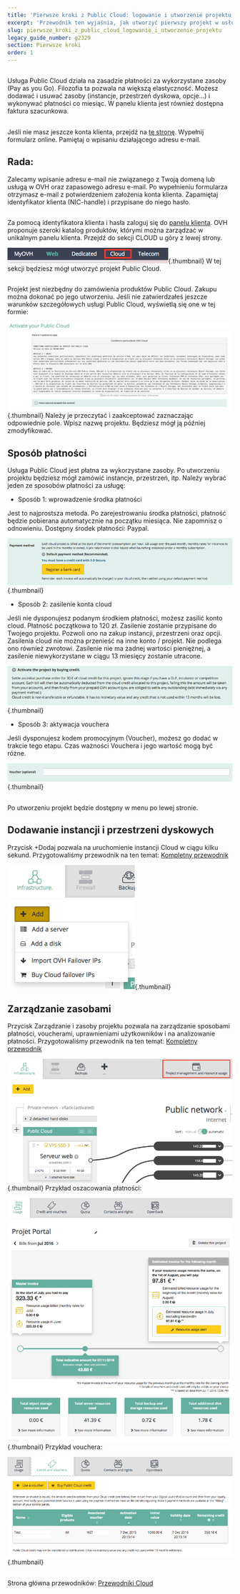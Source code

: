 ```yaml
---
title: 'Pierwsze kroki z Public Cloud: logowanie i utworzenie projektu'
excerpt: 'Przewodnik ten wyjaśnia, jak utworzyć pierwszy projekt w usłudze Public Cloud.'
slug: pierwsze_kroki_z_public_cloud_logowanie_i_utworzenie_projektu
legacy_guide_number: g2329
section: Pierwsze kroki
order: 1
---
```



## 
Usługa Public Cloud działa na zasadzie płatności za wykorzystane zasoby (Pay as you Go).
Filozofia ta pozwala na większą elastyczność. Możesz dodawać i usuwać zasoby (instancje, przestrzeń dyskowa, opcje...) i wykonywać płatności co miesiąc.
W panelu klienta jest również dostępna faktura szacunkowa.
 


## 
Jeśli nie masz jeszcze konta klienta, przejdź na [tę stronę](https://www.ovh.pl/pomoc/new_nic.xml). Wypełnij formularz online. Pamiętaj o wpisaniu działającego adresu e-mail.

## Rada:
Zalecamy wpisanie adresu e-mail nie związanego z Twoją domeną lub usługą w OVH oraz zapasowego adresu e-mail.
Po wypełnieniu formularza otrzymasz e-mail z potwierdzeniem założenia konta klienta. Zapamiętaj identyfikator klienta (NIC-handle) i przypisane do niego hasło.
 


## 
Za pomocą identyfikatora klienta i hasła zaloguj się do [panelu klienta](https://www.ovh.com/manager).
OVH proponuje szeroki katalog produktów, którymi można zarządzać w unikalnym panelu klienta. Przejdź do sekcji CLOUD u góry z lewej strony.

![](images/img_4657.jpg){.thumbnail}
W tej sekcji będziesz mógł utworzyć projekt Public Cloud.
 


## 
Projekt jest niezbędny do zamówienia produktów Public Cloud. Zakupu można dokonać po jego utworzeniu.
Jeśli nie zatwierdzałeś jeszcze warunków szczegółowych usługi Public Cloud, wyświetlą się one w tej formie:

![](images/img_4658.jpg){.thumbnail}
Należy je przeczytać i zaakceptować zaznaczając odpowiednie pole.
Wpisz nazwę projektu. Będziesz mógł ją później zmodyfikować.


## Sposób płatności
Usługa Public Cloud jest płatna za wykorzystane zasoby. Po utworzeniu projektu będziesz mógł zamówić instancje, przestrzeń, itp.
Należy wybrać jeden ze sposobów płatności za usługę:


- Sposób 1: wprowadzenie środka płatności


Jest to najprostsza metoda. Po zarejestrowaniu środka płatności, płatność będzie pobierana automatycznie na początku miesiąca. Nie zapomnisz o odnowieniu. 
Dostępny środek płatności: Paypal.
 

![](images/img_4659.jpg){.thumbnail}

- Sposób 2: zasilenie konta cloud


Jeśli nie dysponujesz podanym środkiem płatności, możesz zasilić konto cloud. Płatność początkowa to 120 zł.
Zasilenie zostanie przypisane do Twojego projektu. Pozwoli ono na zakup instancji, przestrzeni oraz opcji. 
Zasilenia cloud nie można przenieść na inne konto / projekt. Nie podlega ono również zwrotowi. Zasilenie nie ma żadnej wartości pieniężnej, a zasilenie niewykorzystane w ciągu 13 miesięcy zostanie utracone.

![](images/img_4660.jpg){.thumbnail}

- Sposób 3: aktywacja vouchera


Jeśli dysponujesz kodem promocyjnym (Voucher), możesz go dodać w trakcie tego etapu. Czas ważności Vouchera i jego wartość mogą być różne.

![](images/img_4661.jpg){.thumbnail}
 


## 
Po utworzeniu projekt będzie dostępny w menu po lewej stronie.


## Dodawanie instancji i przestrzeni dyskowych
Przycisk +Dodaj pozwala na uruchomienie instancji Cloud w ciągu kilku sekund. 
Przygotowaliśmy przewodnik na ten temat: [Kompletny przewodnik]({legacy}1775)

![](images/img_4665.jpg){.thumbnail}


## Zarządzanie zasobami
Przycisk Zarządzanie i zasoby projektu pozwala na zarządzanie sposobami płatności, voucherami, uprawnieniami użytkowników i na analizowanie płatności. Przygotowaliśmy przewodnik na ten temat: [Kompletny przewodnik]({legacy}2031)

![](images/img_4662.jpg){.thumbnail}
Przykład oszacowania płatności:

![](images/img_4663.jpg){.thumbnail}
Przykład vouchera:

![](images/img_4664.jpg){.thumbnail}


## 
Strona główna przewodników: [Przewodniki Cloud]({legacy}1785)

